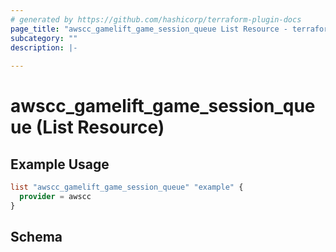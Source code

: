 ```yaml
---
# generated by https://github.com/hashicorp/terraform-plugin-docs
page_title: "awscc_gamelift_game_session_queue List Resource - terraform-provider-awscc"
subcategory: ""
description: |-
  
---
```


# awscc_gamelift_game_session_queue (List Resource)



## Example Usage

```terraform
list "awscc_gamelift_game_session_queue" "example" {
  provider = awscc
}
```

<!-- schema generated by tfplugindocs -->
## Schema
